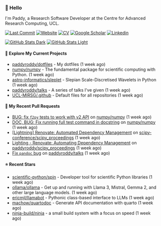 ### 👋 Hello

I'm Paddy, a Research Software Developer at the Centre for Advanced Research
Computing, UCL.

[![Last Commit](https://img.shields.io/github/last-commit/paddyroddy/paddyroddy/main?label=updated)](https://github.com/paddyroddy)
[![Website](https://img.shields.io/badge/GitHub%20Pages-222?logo=githubpages&logoColor=fff&style=for-the-badge&style=flat)](https://paddyroddy.github.io)
[![CV](https://img.shields.io/badge/CV-PDF-pink.svg)](https://paddyroddy.github.io/cv)
[![Google Scholar](https://img.shields.io/badge/Google%20Scholar-4285F4?logo=googlescholar&logoColor=fff&style=for-the-badge&style=flat)](https://scholar.google.com/citations?user=OFigHUwAAAAJ)
[![Linkedin](https://img.shields.io/badge/LinkedIn-0A66C2?logo=linkedin&logoColor=fff&style=for-the-badge&style=flat)](https://www.linkedin.com/in/patrickjamesroddy)

[![GitHub Stats Dark](https://github-readme-stats-paddyroddy.vercel.app/api?username=paddyroddy&disable_animations=true&hide_border=true&hide_title=true&include_all_commits=true&rank_icon=github&show=prs_merged,reviews&show_icons=true&theme=tokyonight)](https://github.com/paddyroddy/paddyroddy#gh-dark-mode-only)
[![GitHub Stats Light](https://github-readme-stats-paddyroddy.vercel.app/api?username=paddyroddy&disable_animations=true&hide_border=true&hide_title=true&include_all_commits=true&rank_icon=github&show=prs_merged,reviews&show_icons=true&theme=default)](https://github.com/paddyroddy/paddyroddy#gh-light-mode-only)

#### 👷 Explore My Current Projects

- [paddyroddy/dotfiles](https://github.com/paddyroddy/dotfiles) - My dotfiles
  (1 week ago)
- [numpy/numpy](https://github.com/numpy/numpy) - The fundamental package for scientific computing with Python.
  (1 week ago)
- [astro-informatics/sleplet](https://github.com/astro-informatics/sleplet) - Slepian Scale-Discretised Wavelets in Python
  (1 week ago)
- [paddyroddy/talks](https://github.com/paddyroddy/talks) - A series of talks I&#39;ve given
  (1 week ago)
- [UCL-MIRSG/.github](https://github.com/UCL-MIRSG/.github) - Default files for all repositories
  (1 week ago)

#### 🔨 My Recent Pull Requests

- [BUG: fix ``f2py`` tests to work with v2 API](https://github.com/numpy/numpy/pull/26935) on [numpy/numpy](https://github.com/numpy/numpy)
  (1 week ago)
- [DOC, BUG: Fix running full test command in docstring](https://github.com/numpy/numpy/pull/26931) on [numpy/numpy](https://github.com/numpy/numpy)
  (1 week ago)
- [[Lightning] Renovate: Automated Dependency Management](https://github.com/scipy-conference/scipy_proceedings/pull/960) on [scipy-conference/scipy_proceedings](https://github.com/scipy-conference/scipy_proceedings)
  (1 week ago)
- [Lighting - Renovate: Automating Dependency Management](https://github.com/paddyroddy/scipy_proceedings/pull/1) on [paddyroddy/scipy_proceedings](https://github.com/paddyroddy/scipy_proceedings)
  (1 week ago)
- [Fix `pandoc` bug](https://github.com/paddyroddy/talks/pull/52) on [paddyroddy/talks](https://github.com/paddyroddy/talks)
  (1 week ago)

#### ⭐ Recent Stars

- [scientific-python/spin](https://github.com/scientific-python/spin) - Developer tool for scientific Python libraries
  (1 week ago)
- [ollama/ollama](https://github.com/ollama/ollama) - Get up and running with Llama 3, Mistral, Gemma 2, and other large language models.
  (1 week ago)
- [ericmjl/llamabot](https://github.com/ericmjl/llamabot) - Pythonic class-based interface to LLMs
  (1 week ago)
- [machow/quartodoc](https://github.com/machow/quartodoc) - Generate API documentation with quarto
  (1 week ago)
- [ninja-build/ninja](https://github.com/ninja-build/ninja) - a small build system with a focus on speed
  (1 week ago)

